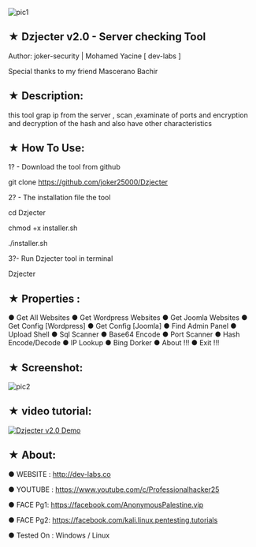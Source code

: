 ![pic1](https://i.imgur.com/QJ6Usi3.jpg)

## ★ Dzjecter v2.0 - Server checking Tool 

Author: joker-security | Mohamed Yacine [ dev-labs ]

Special thanks to my friend Mascerano Bachir

## ★ Description:

this tool grap ip from the server , scan ,examinate of ports and encryption and decryption of the hash and also have other characteristics

## ★ How To Use:

1? - Download the tool from github

git clone https://github.com/joker25000/Dzjecter

2? - The installation file the tool 

cd Dzjecter

chmod +x installer.sh

./installer.sh

3?- Run Dzjecter tool in terminal

Dzjecter

## ★ Properties :

● Get All Websites
● Get Wordpress Websites
● Get Joomla Websites
● Get Config [Wordpress]
● Get Config [Joomla]
● Find Admin Panel
● Upload Shell 
● Sql Scanner
● Base64 Encode
● Port Scanner
● Hash Encode/Decode
● IP Lookup
● Bing Dorker
● About !!!
● Exit !!!


## ★ Screenshot:

![pic2](https://i.imgur.com/BAMBTj5.png)

## ★ video tutorial:

[![Dzjecter v2.0 Demo](https://i.imgur.com/QJ6Usi3.jpg)](https://www.youtube.com/watch?v=4GDhjuxjIEg&t=9s)

## ★ About:

● WEBSITE : http://dev-labs.co

● YOUTUBE : https://www.youtube.com/c/Professionalhacker25

● FACE Pg1: https://facebook.com/AnonymousPalestine.vip

● FACE Pg2: https://facebook.com/kali.linux.pentesting.tutorials

● Tested On : Windows / Linux
